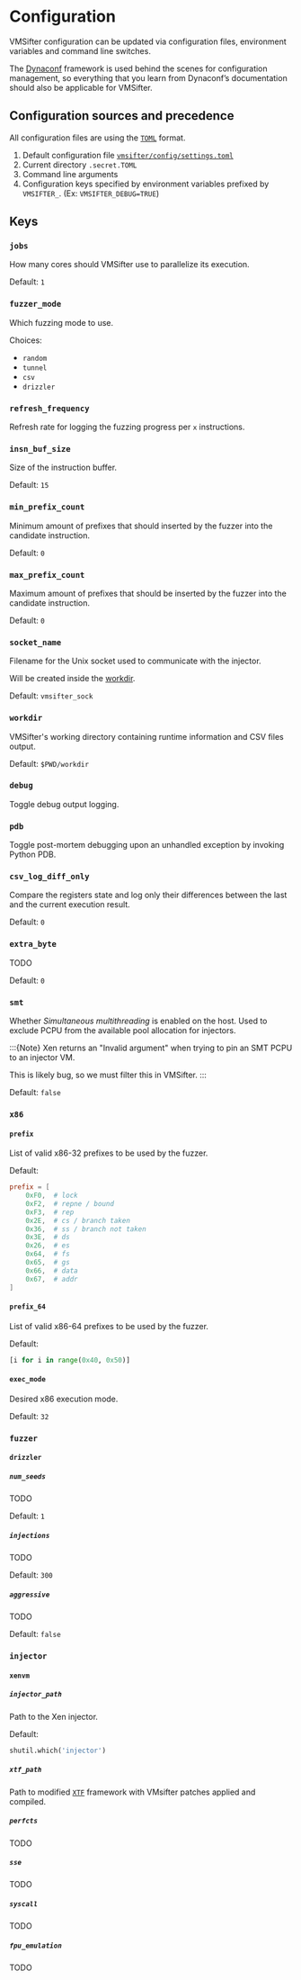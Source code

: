 # Configuration

VMSifter configuration can be updated via configuration files, environment variables and command line switches.

The [Dynaconf](https://www.dynaconf.com/) framework is used behind the scenes for configuration management, so everything that you learn from Dynaconf’s documentation should also be applicable for VMSifter.

## Configuration sources and precedence

All configuration files are using the [`TOML`](https://toml.io/en/) format.

1. Default configuration file [`vmsifter/config/settings.toml`](https://github.com/intel/vmsifter/blob/main/vmsifter/config/settings.toml)
2. Current directory `.secret.TOML`
3. Command line arguments
4. Configuration keys specified by environment variables prefixed by `VMSIFTER_`. (Ex: `VMSIFTER_DEBUG=TRUE`)

## Keys

### `jobs`

How many cores should VMSifter use to parallelize its execution.

Default: `1`

### `fuzzer_mode`

Which fuzzing mode to use.

Choices:
- `random`
- `tunnel`
- `csv`
- `drizzler`

### `refresh_frequency`

Refresh rate for logging the fuzzing progress per `x` instructions.

### `insn_buf_size`

Size of the instruction buffer.

Default: `15`

### `min_prefix_count`

Minimum amount of prefixes that should inserted by the fuzzer into the candidate instruction.

Default: `0`

### `max_prefix_count`

Maximum amount of prefixes that should be inserted by the fuzzer into the candidate instruction.

Default: `0`



### `socket_name`

Filename for the Unix socket used to communicate with the injector.

Will be created inside the [workdir](#workdir).

Default: `vmsifter_sock`

### `workdir`

VMSifter's working directory containing runtime information and CSV files output.

Default: `$PWD/workdir`

### `debug`

Toggle debug output logging.

### `pdb`

Toggle post-mortem debugging upon an unhandled exception by invoking Python PDB.

### `csv_log_diff_only`

Compare the registers state and log only their differences between the last and the current execution result.

Default: `0`

### `extra_byte`

TODO

Default: `0`

### `smt`

Whether _Simultaneous multithreading_ is enabled on the host. Used to exclude PCPU from the available pool allocation for injectors.

:::{Note}
Xen returns an "Invalid argument" when trying to pin an SMT PCPU to an injector VM.

This is likely bug, so we must filter this in VMSifter.
:::

Default: `false`

### `x86`

#### `prefix`

List of valid x86-32 prefixes to be used by the fuzzer.

Default:

```TOML
prefix = [
    0xF0,  # lock
    0xF2,  # repne / bound
    0xF3,  # rep
    0x2E,  # cs / branch taken
    0x36,  # ss / branch not taken
    0x3E,  # ds
    0x26,  # es
    0x64,  # fs
    0x65,  # gs
    0x66,  # data
    0x67,  # addr
]
```

#### `prefix_64`

List of valid x86-64 prefixes to be used by the fuzzer.

Default:

```python
[i for i in range(0x40, 0x50)]
```

#### `exec_mode`

Desired x86 execution mode.

Default: `32`

### `fuzzer`

#### `drizzler`

##### `num_seeds`

TODO

Default: `1`

##### `injections`

TODO

Default: `300`

##### `aggressive`

TODO

Default: `false`

### `injector`

#### `xenvm`

##### `injector_path`

Path to the Xen injector.

Default:

```python
shutil.which('injector')
```

##### `xtf_path`

Path to modified [`XTF`](https://xenbits.xenproject.org/docs/xtf/) framework with VMsifter patches applied and compiled.

##### `perfcts`

TODO

##### `sse`

TODO

##### `syscall`

TODO

##### `fpu_emulation`

TODO
